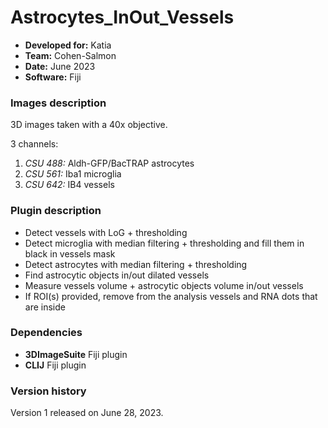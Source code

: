 # Astrocytes_InOut_Vessels

* **Developed for:** Katia
* **Team:** Cohen-Salmon
* **Date:** June 2023
* **Software:** Fiji

### Images description

3D images taken with a 40x objective.

3 channels:
  1. *CSU 488:* Aldh-GFP/BacTRAP astrocytes
  2. *CSU 561:* Iba1 microglia
  3. *CSU 642:* IB4 vessels
### Plugin description

* Detect vessels with LoG + thresholding
* Detect microglia with median filtering + thresholding and fill them in black in vessels mask
* Detect astrocytes with median filtering + thresholding
* Find astrocytic objects in/out dilated vessels
* Measure vessels volume + astrocytic objects volume in/out vessels
* If ROI(s) provided, remove from the analysis vessels and RNA dots that are inside

### Dependencies

* **3DImageSuite** Fiji plugin
* **CLIJ** Fiji plugin

### Version history

Version 1 released on June 28, 2023.
